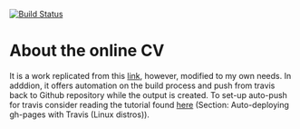 [![Build Status](https://travis-ci.org/stefanos1316/my_curriculum_vitae.svg?branch=master)](https://travis-ci.org/stefanos1316/my_curriculum_vitae)

About the online CV
===================

It is a work replicated from this [link](https://github.com/mszep/pandoc_resume), however, modified to my own needs.
In adddion, it offers automation on the build process and push from travis back to Github repository while the output is created.
To set-up auto-push for travis consider reading the tutorial found [here](https://stefanos1316.github.io/courses/tools/travis_ci-p.html#/27) (Section: Auto-deploying gh-pages with Travis (Linux distros)). 
